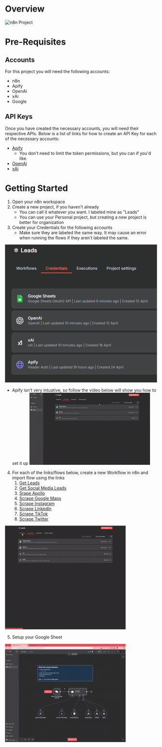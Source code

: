 # Overview
![n8n Project](./docs/videos/n8n_overview.gif)

# Pre-Requisites
## Accounts
For this project you will need the following accounts:
- n8n
- Apify
- OpenAi
- xAi
- Google

## API Keys
Once you have created the necessary accounts,
you will need their respective APIs. 
Below is a list of links for how to create an 
API Key for each of the necessary accounts:
- [Apify](https://blog.apify.com/scoped-api-tokens/#:~:text=with%20your%20account.-,How%20to%20create%20scoped%20API%20tokens,-Creating%20a%20scoped)
    - You don't need to limit the token permissions, but you can if you'd like.
- [OpenAi](https://www.codecademy.com/article/creating-an-openai-api-key)
- [xAi](https://docs.typingmind.com/manage-and-connect-ai-models/xai-(grok-ai)#8d9cb96c5b85421b9ae4d025c264aba5)

# Getting Started
1. Open your n8n workspace
2. Create a new project, if you haven't already
    - You can call it whatever you want. I labeled mine as "Leads"
    - You can use your Personal project, but creating a new project is better for organization
3. Create your Credentials for the following accounts
    - Make sure they are labeled the same way. It may cause an error when running the flows if they aren't labeled the same.

![n8n Credentials](./docs/images/n8n_credentials.png)

- Apify isn't very intuative, so follow the video below will show you how to set it up
![n8n Add Apify Credential](./docs/videos/n8n_apify_credential.gif)

4. For each of the links/flows below, create a new Workflow in n8n and import flow using the links
    1. [Get Leads](https://raw.githubusercontent.com/ConnorLAdams/Lead-Generation/refs/tags/latest/Leads/Get_Leads.json)
    2. [Get Social Media Leads](https://raw.githubusercontent.com/ConnorLAdams/Lead-Generation/refs/tags/latest/Leads/Get_Social_Media_Leads.json)
    3. [Srape Apollo](https://raw.githubusercontent.com/ConnorLAdams/Lead-Generation/refs/tags/latest/Leads/Srape_Apollo.json)
    4. [Scrape Google Maps](https://raw.githubusercontent.com/ConnorLAdams/Lead-Generation/refs/tags/latest/Leads/Scrape_Google_Maps.json)
    5. [Scrape Instagram](https://raw.githubusercontent.com/ConnorLAdams/Lead-Generation/refs/tags/latest/Leads/Scrape_Instagram.json)
    6. [Scrape LinkedIn](https://raw.githubusercontent.com/ConnorLAdams/Lead-Generation/refs/tags/latest/Leads/Scrape_LinkedIn.json)
    7. [Scrape TikTok](https://raw.githubusercontent.com/ConnorLAdams/Lead-Generation/refs/tags/latest/Leads/Scrape_TikTok.json)
    8. [Scrape Twitter](https://raw.githubusercontent.com/ConnorLAdams/Lead-Generation/refs/tags/latest/Leads/Scrape_Twitter.json)

![n8n Add Workflow](./docs/videos/n8n_add_workflow.gif)

5. Setup your Google Sheet

![n8n Google Sheet](./docs/videos/google_scraped_data_template_setup.gif)
